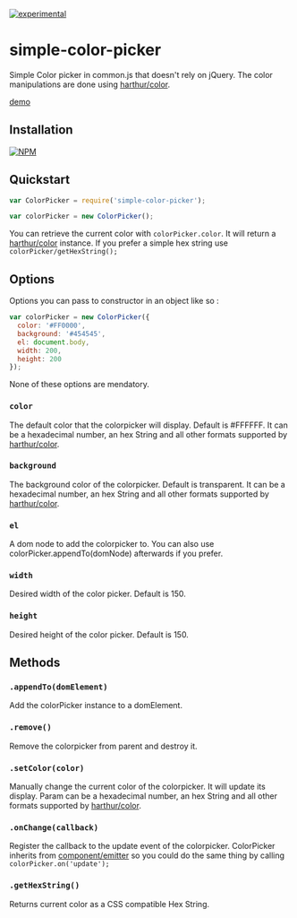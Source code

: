 [![experimental](http://badges.github.io/stability-badges/dist/experimental.svg)](http://github.com/badges/stability-badges)

# simple-color-picker

Simple Color picker in common.js that doesn't rely on jQuery. The color manipulations are done using [harthur/color](https://github.com/harthur/color).

[demo](http://superguigui.github.io/simple-color-picker)

## Installation
[![NPM](https://nodei.co/npm/simple-color-picker.png)](https://nodei.co/npm/simple-color-picker/)

## Quickstart
```javascript
var ColorPicker = require('simple-color-picker');

var colorPicker = new ColorPicker();
```

You can retrieve the current color with `colorPicker.color`. It will return a [harthur/color](https://github.com/harthur/color) instance. If you prefer a simple hex string use `colorPicker/getHexString();`

## Options
Options you can pass to constructor in an object like so :
```javascript
var colorPicker = new ColorPicker({
  color: '#FF0000',
  background: '#454545',
  el: document.body,
  width: 200,
  height: 200
});
```

None of these options are mendatory.

### `color`
The default color that the colorpicker will display. Default is #FFFFFF. It can be a hexadecimal number, an hex String and all other formats supported by [harthur/color](https://github.com/harthur/color).

### `background`
The background color of the colorpicker. Default is transparent. It can be a hexadecimal number, an hex String and all other formats supported by [harthur/color](https://github.com/harthur/color).

### `el`
A dom node to add the colorpicker to. You can also use colorPicker.appendTo(domNode) afterwards if you prefer.

### `width`
Desired width of the color picker. Default is 150.

### `height`
Desired height of the color picker. Default is 150.

## Methods

### `.appendTo(domElement)`
Add the colorPicker instance to a domElement.

### `.remove()`
Remove the colorpicker from parent and destroy it.

### `.setColor(color)`
Manually change the current color of the colorpicker. It will update its display. Param can be a hexadecimal number, an hex String and all other formats supported by [harthur/color](https://github.com/harthur/color).

### `.onChange(callback)`
Register the callback to the update event of the colorpicker. ColorPicker inherits from [component/emitter](https://github.com/component/emitter) so you could do the same thing by calling `colorPicker.on('update');`

### `.getHexString()`
Returns current color as a CSS compatible Hex String.

